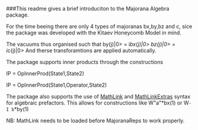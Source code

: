###This readme gives a brief introduciton to the Majorana Algebra package.


For the time beeing there are only 4 types of majoranas bx,by,bz and c,
sice the package was developed with the Kitaev Honeycomb Model in mind.

The vacuums thus organised such that
by(j)|0> = i*bx(j)|0>
bz(j)|0> = i*c(j)|0>
And therse transforamtions are applied automatically.

The package supports inner products through the constructions

IP = OpInnerProd(State1,State2)

IP = OpInnerProd(State1,Operator,State2)

The package also supports the use of [MathLink](https://github.com/JuliaInterop/MathLink.jl) and [MathLinkExtras](https://github.com/fremling/MajoranaReps.jl) syntax for algebraic prefactors.
This allows for constructions like  W"a"*bx(1) or W`-I b`*by(1)

NB: MathLink needs to be loaded before MajoranaReps to work properly.


